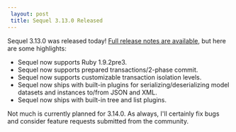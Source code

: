 ```yaml
---
 layout: post
 title: Sequel 3.13.0 Released
---
```


Sequel 3.13.0 was released today!  <a href="/rdoc/files/doc/release_notes/3_13_0_txt.html">Full release notes are available</a>, but here are some highlights:

* Sequel now supports Ruby 1.9.2pre3.
* Sequel now supports prepared transactions/2-phase commit.
* Sequel now supports customizable transaction isolation levels.
* Sequel now ships with built-in plugins for serializing/deserializing model datasets and instances to/from JSON and XML.
* Sequel now ships with built-in tree and list plugins.

Not much is currently planned for 3.14.0. As always, I'll certainly fix bugs and consider feature requests submitted from the community.
